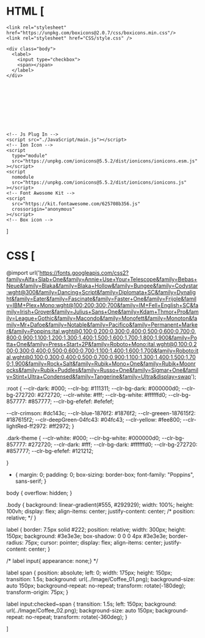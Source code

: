 # HTML [

<!DOCTYPE html>
<html lang="en">
  <head>
    <meta charset="UTF-8" />
    <meta http-equiv="X-UA-Compatible" content="IE=edge" />
    <meta name="viewport" content="width=device-width, initial-scale=1.0" />
    <title>Password Generator</title>

    <link rel="stylesheet" href="https://unpkg.com/boxicons@2.0.7/css/boxicons.min.css"/>
    <link rel="stylesheet" href="CSS/style.css" />
  </head>
  <body>

    <div class="body">
      <label>
        <input type="checkbox">
        <span></span>
      </label>
    </div>










    <!-- Js Plug In -->
    <script src="./JavaScript/main.js"></script>
    <!-- Ion Icon -->
    <script
      type="module"
      src="https://unpkg.com/ionicons@5.5.2/dist/ionicons/ionicons.esm.js"
    ></script>
    <script
      nomodule
      src="https://unpkg.com/ionicons@5.5.2/dist/ionicons/ionicons.js"
    ></script>
    <!-- Font Awosome Kit -->
    <script
      src="https://kit.fontawesome.com/625708b356.js"
      crossorigin="anonymous"
    ></script>
    <!-- Box icon -->
  </body>
</html>
<!-- <div class="mediaIcon">fh</div>
  mainMenu
  mainMenuBar
  -->


]


# CSS [

@import url('https://fonts.googleapis.com/css2?family=Alfa+Slab+One&family=Annie+Use+Your+Telescope&family=Bebas+Neue&family=Blaka&family=Blaka+Hollow&family=Bungee&family=Codystar:wght@300&family=Dancing+Script&family=Diplomata+SC&family=Dynalight&family=Eater&family=Fascinate&family=Faster+One&family=Frijole&family=IBM+Plex+Mono:wght@100;200;300;700&family=IM+Fell+English+SC&family=Irish+Grover&family=Julius+Sans+One&family=Kdam+Thmor+Pro&family=League+Gothic&family=Macondo&family=Monofett&family=Monoton&family=Mr+Dafoe&family=Notable&family=Pacifico&family=Permanent+Marker&family=Poppins:ital,wght@0,100;0,200;0,300;0,400;0,500;0,600;0,700;0,800;0,900;1,100;1,200;1,300;1,400;1,500;1,600;1,700;1,800;1,900&family=Potta+One&family=Press+Start+2P&family=Roboto+Mono:ital,wght@0,100;0,200;0,300;0,400;0,500;0,600;0,700;1,100;1,400;1,600;1,700&family=Roboto:ital,wght@0,100;0,300;0,400;0,500;0,700;0,900;1,100;1,300;1,400;1,500;1,700;1,900&family=Rock+Salt&family=Rubik+Mono+One&family=Rubik+Moonrocks&family=Rubik+Puddles&family=Russo+One&family=Sigmar+One&family=Stint+Ultra+Condensed&family=Tangerine&family=Ultra&display=swap');

:root {
  --clr-dark: #000;
  --clr-bg: #111311;
  --clr-bg-dark: #000000d0;
  --clr-bg-272720: #272720;
  --clr-white: #fff;
  --clr-bg-white: #ffffffd0;
  --clr-bg-857777: #857777;
  --clr-bg-efefef: #efefef;

  --clr-crimson: #dc143c;
  --clr-blue-1876f2: #1876f2;
  --clr-greeen-187615f2: #187615f2;
  --clr-deepGreen-04fc43: #04fc43;
  --clr-yellow: #fee800;
  --clr-lightRed-ff2972: #ff2972;
}

.dark-theme {
  --clr-white: #000;
  --clr-bg-white: #000000d0;
  --clr-bg-857777: #272720;
  --clr-dark: #fff;
  --clr-bg-dark: #ffffffd0;
  --clr-bg-272720: #857777;
  --clr-bg-efefef: #121212;

}

* {
  margin: 0;
  padding: 0;
  box-sizing: border-box;
  font-family: "Poppins", sans-serif;
}

body {
  overflow: hidden;
}

.body {
  background: linear-gradient(#555, #292929);
  width: 100%;
  height: 100vh;
  display: flex;
  align-items: center;
  justify-content: center;
  /* position: relative; */
}

label {
  border: 7.5px solid #222;
  position: relative;
  width: 300px;
  height: 150px;
  background: #3e3e3e;
  box-shadow: 0 0 0 4px #3e3e3e;
  border-radius: 75px;
  cursor: pointer;
  display: flex;
  align-items: center;
  justify-content: center;
}

/* label input{ appearance: none;} */

label span {
  position: absolute;
  left: 0;
  width: 175px;
  height: 150px;
  transition: 1.5s;
  background: url(../Image/Coffee_01.png);
  background-size: auto 150px;
  background-repeat: no-repeat;
  transform: rotate(-180deg);
  transform-origin: 75px;
}

label input:checked~span {
  transition: 1.5s;
  left: 150px;
  background: url(../Image/Coffee_02.png);
  background-size: auto 150px;
  background-repeat: no-repeat;
  transform: rotate(-360deg);
}

]